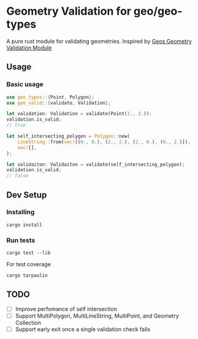 # Geometry Validation for geo/geo-types

A pure rust module for validating geometries. Inspired by [Geos Geometry Validation Module](https://github.com/libgeos/geos/tree/0a55b3af552470754893485b51407cc0219dbaae/src/operation/valid)

## Usage
### Basic usage
```rust
use geo_types::{Point, Polygon};
use geo_valid::{validate, Validation};

let validation: Validation = validate(Point(1., 2.));
validation.is_valid;
// true

let self_intersecting_polygon = Polygon::new(
    LineString::from(vec![(0., 0.), (2., 2.), (2., 0.), (0., 2.)]),
    vec![],
);

let validaiton: Validaiton = validate(self_intersecting_polygon);
validation.is_valid;
// false
```

## Dev Setup
### Installing
```
cargo install
```
### Run tests
```
cargo test --lib
```
For test coverage
```
cargo tarpaulin
```

## TODO
- [ ] Improve perfomance of self intersection
- [ ] Support MultiPolygon, MultiLineString, MultiPoint, and Geometry Collection
- [ ] Support early exit once a single validation check fails
